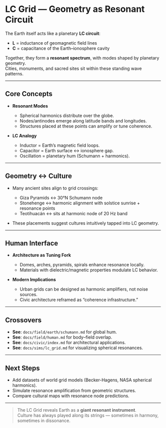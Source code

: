 # LC Grid — Geometry as Resonant Circuit

The Earth itself acts like a planetary **LC circuit**:  
- **L** = inductance of geomagnetic field lines  
- **C** = capacitance of the Earth–ionosphere cavity  

Together, they form a **resonant spectrum**, with modes shaped by planetary geometry.  
Cities, monuments, and sacred sites sit within these standing wave patterns.

---

## Core Concepts

- **Resonant Modes**  
  - Spherical harmonics distribute over the globe.  
  - Nodes/antinodes emerge along latitude bands and longitudes.  
  - Structures placed at these points can amplify or tune coherence.  

- **LC Analogy**  
  - Inductor = Earth’s magnetic field loops.  
  - Capacitor = Earth surface ↔ ionosphere gap.  
  - Oscillation = planetary hum (Schumann + harmonics).  

---

## Geometry ↔ Culture

- Many ancient sites align to grid crossings:  
  - Giza Pyramids ↔ 30°N Schumann node  
  - Stonehenge ↔ harmonic alignment with solstice sunrise + resonance points  
  - Teotihuacán ↔ sits at harmonic node of 20 Hz band  

- These placements suggest cultures intuitively tapped into LC geometry.  

---

## Human Interface

- **Architecture as Tuning Fork**  
  - Domes, arches, pyramids, spirals enhance resonance locally.  
  - Materials with dielectric/magnetic properties modulate LC behavior.  

- **Modern Implications**  
  - Urban grids can be designed as harmonic amplifiers, not noise sources.  
  - Civic architecture reframed as “coherence infrastructure.”  

---

## Crossovers

- **See**: `docs/field/earth/schumann.md` for global hum.  
- **See**: `docs/field/human.md` for body–field overlap.  
- **See**: `docs/civic/index.md` for architectural applications.  
- **See**: `docs/sims/lc_grid.md` for visualizing spherical resonances.  

---

## Next Steps

- Add datasets of world grid models (Becker-Hagens, NASA spherical harmonics).  
- Simulate resonance amplification from geometric structures.  
- Compare cultural maps with resonance node predictions.  

---

> The LC Grid reveals Earth as a **giant resonant instrument**.  
Culture has always played along its strings — sometimes in harmony, sometimes in dissonance.
